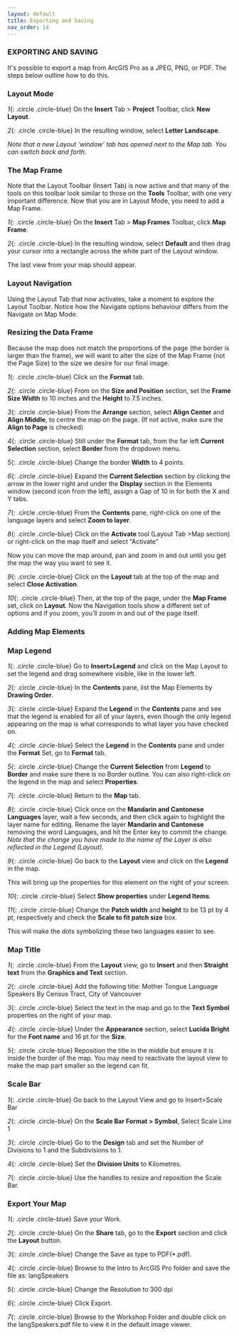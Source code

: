 ```yaml
---
layout: default
title: Exporting and Saving
nav_order: 14
---
```


### EXPORTING AND SAVING
It's possible to export a map from ArcGIS Pro as a JPEG, PNG, or PDF. The steps below outline how to do this.

### Layout Mode
*1*{: .circle .circle-blue} On the **Insert** Tab > **Project** Toolbar, click **New Layout**.

*2*{: .circle .circle-blue} In the resulting window, select **Letter Landscape**.

_Note that a new Layout ‘window’ tab has opened next to the Map tab. You can switch back and forth._

### The Map Frame
Note that the Layout Toolbar (Insert Tab) is now active and that many of the tools on this toolbar look similar to those on the **Tools** Toolbar, with one very important difference.  Now that you are in Layout Mode, you need to add a Map Frame.

*1*{: .circle .circle-blue} On the **Insert** Tab > **Map Frames** Toolbar, click **Map Frame**.

*2*{: .circle .circle-blue} In the resulting window, select **Default** and then drag your cursor into a rectangle across the white part of the Layout window.   

The last view from your map should appear.

### Layout Navigation
Using the Layout Tab that now activates, take a moment to explore the Layout Toolbar.
Notice how the Navigate options behaviour differs from the Navigate on Map Mode.

### Resizing the Data Frame
Because the map does not match the proportions of the page (the border is larger than the frame), we will want to alter the size of the Map Frame (not the Page Size) to the size we desire for our final image.

*1*{: .circle .circle-blue} Click on the **Format** tab.

*2*{: .circle .circle-blue} From on the **Size and Position** section, set the **Frame Size  Width** to 10 inches and the **Height** to 7.5 inches.

*3*{: .circle .circle-blue} From the **Arrange** section, select **Align Center** and **Align Middle**, to centre the map on the page. (If not active, make sure the **Align to Page** is checked)

*4*{: .circle .circle-blue} Still under the **Format** tab, from the far left **Current Selection** section, select **Border** from the dropdown menu.

*5*{: .circle .circle-blue} Change the border **Width** to 4 points.  

*6*{: .circle .circle-blue} Expand the **Current Selection** section by clicking the arrow in the lower right and under the **Display** section in the Elements window (second icon from the left), assign a Gap of 10 in for both the X and Y tabs.

*7*{: .circle .circle-blue} From the **Contents** pane, right-click on one of the language layers and select **Zoom to layer**.

*8*{: .circle .circle-blue} Click on the **Activate** tool (Layout Tab >Map section) or right-click  on the map itself and select “Activate”

Now you can move the map around, pan and zoom in and out until you get the map the way you want to see it.

*9*{: .circle .circle-blue} Click on the **Layout** tab at the top of the map and select **Close Activation**.

*10*{: .circle .circle-blue}	Then, at the top of the page, under the **Map Frame** set, click on **Layout**. Now the Navigation tools show a different set of options and if you zoom, you’ll zoom in and out of the page itself.

### Adding Map Elements

### Map Legend
*1*{: .circle .circle-blue} Go to **Insert>Legend** and click on the Map Layout to set the legend and drag somewhere visible, like in the lower left.

*2*{: .circle .circle-blue} In the **Contents** pane, list the Map Elements by **Drawing Order**.

*3*{: .circle .circle-blue} Expand the **Legend** in the **Contents** pane and see that the legend is enabled for all of your layers, even though the only legend appearing on the map is what corresponds to what layer you have checked on.

*4*{: .circle .circle-blue} Select the **Legend** in the **Contents** pane and under the **Format** Set, go to **Format** tab.

*5*{: .circle .circle-blue} Change the **Current Selection** from **Legend** to **Border** and make sure there is no Border outline. You can also right-click on the legend in the map and select **Properties**.

*7*{: .circle .circle-blue} Return to the **Map** tab.

*8*{: .circle .circle-blue}	Click once on the **Mandarin and Cantonese Languages** layer, wait a few seconds, and then click again to highlight the layer name for editing.  Rename the layer **Mandarin and Cantonese** removing the word Languages, and hit the Enter key to commit the change.
_Note that the change you have made to the name of the Layer is also reflected in the Legend (Layout)._

*9*{: .circle .circle-blue} Go back to the **Layout** view and click on the **Legend** in the map.

This will bring up the properties for this element on the right of your screen.

*10*{: .circle .circle-blue} Select **Show properties** under **Legend Items**.

*11*{: .circle .circle-blue} Change the **Patch width** and **height** to be 13 pt by 4 pt, respectively and check the **Scale to fit patch size** box.

This will make the dots symbolizing these two languages easier to see.

### Map Title
*1*{: .circle .circle-blue} From the **Layout** view, go to **Insert** and then **Straight text** from the **Graphics and Text** section.

*2*{: .circle .circle-blue} Add the following title: Mother Tongue Language Speakers By Census Tract, City of Vancouver

*3*{: .circle .circle-blue} Select the text in the map and go to the **Text Symbol** properties on the right of your map.

*4*{: .circle .circle-blue} Under the **Appearance** section, select **Lucida Bright** for the **Font name** and 16 pt for the **Size**.

*5*{: .circle .circle-blue} Reposition the title in the middle but ensure it is inside the border of the map. You may need to reactivate the layout view to make the map part smaller so the legend can fit.

### Scale Bar
*1*{: .circle .circle-blue} Go back to the Layout View and go to Insert>Scale Bar

*2*{: .circle .circle-blue} On the **Scale Bar Format > Symbol**, Select Scale Line 1

*3*{: .circle .circle-blue} Go to the **Design** tab and set the Number of Divisions to 1 and the Subdivisions to 1.

*4*{: .circle .circle-blue} Set the **Division Units** to Kilometres.

*7*{: .circle .circle-blue} Use the handles to resize and reposition the Scale Bar.

### Export Your Map
*1*{: .circle .circle-blue} Save your Work.

*2*{: .circle .circle-blue} On the **Share** tab, go to the **Export** section and click the **Layout** button.

*3*{: .circle .circle-blue} Change the Save as type to PDF(*.pdf).

*4*{: .circle .circle-blue} Browse to the Intro to ArcGIS Pro folder and save the file as: langSpeakers

*5*{: .circle .circle-blue} Change the Resolution to 300 dpi

*6*{: .circle .circle-blue} Click Export.

*7*{: .circle .circle-blue} Browse to the Workshop Folder and double click on the langSpeakers.pdf file to view it in the default image viewer.

